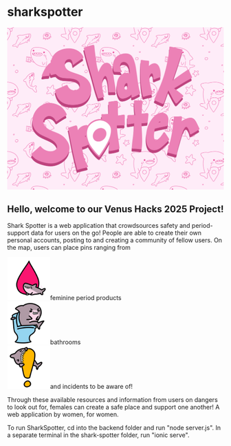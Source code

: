 # sharkspotter

<div align="center"><img src="shark-spotter/src/assets/SharkSpotterThumbnail.png"/></div>


## Hello, welcome to our Venus Hacks 2025 Project!

Shark Spotter is a web application that crowdsources safety and period-support data for users on the go! People are able to create their own personal accounts, posting to and creating a community of fellow users. On the map, users can place pins ranging from


<div align="left"><img src="shark-spotter/src/assets/Shark_Period_Map_Noninverted.png" style="width:100px;" />feminine period products</div>

<div align="left"><img src="shark-spotter/src/assets/Shark_Toilet_Map_Noninverted.png" style="width:100px;" />bathrooms</div>

<div align="left"><img src="shark-spotter/src/assets/Shark_Incident_Map_Noninverted.png" style="width:100px;" />and incidents to be aware of! </div>


Through these available resources and information from users on dangers to look out for, females can create a safe place and support one another! A web application by women, for women.

To run SharkSpotter, cd into the backend folder and run "node server.js". In a separate terminal in the shark-spotter folder, run "ionic serve".
